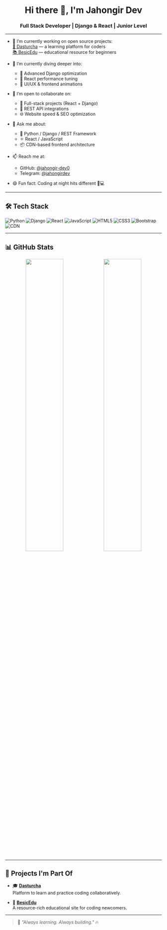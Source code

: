 <h1 align="center">Hi there 👋, I'm Jahongir Dev</h1>
<h3 align="center">Full Stack Developer | Django & React | Junior Level</h3>

---

- 🔭 I’m currently working on open source projects:  
  [🚀 Dasturcha](https://dasturcha.uz/) — a learning platform for coders  
  [📚 BesicEdu](https://basicedu.uz/) — educational resource for beginners

- 🌱 I’m currently diving deeper into:
  - 🔹 Advanced Django optimization
  - 🔹 React performance tuning
  - 🔹 UI/UX & frontend animations

- 👯 I’m open to collaborate on:
  - 🧩 Full-stack projects (React + Django)
  - 📡 REST API integrations
  - 🌐 Website speed & SEO optimization

- 💬 Ask me about:
  - 🐍 Python / Django / REST Framework
  - ⚛️ React / JavaScript
  - 📦 CDN-based frontend architecture

- 📫 Reach me at:
  - GitHub: [@jahongir-dev0](https://github.com/jahongir-dev0)
  - Telegram: [@jahongirdev](https://t.me/just_aware)

- 😄 Fun fact: Coding at night hits different 🌙💻

---

## 🛠️ Tech Stack

![Python](https://img.shields.io/badge/-Python-333333?style=flat&logo=python)
![Django](https://img.shields.io/badge/-Django-092E20?style=flat&logo=django)
![React](https://img.shields.io/badge/-React-20232a?style=flat&logo=react)
![JavaScript](https://img.shields.io/badge/-JavaScript-F7DF1E?style=flat&logo=javascript&logoColor=black)
![HTML5](https://img.shields.io/badge/-HTML5-E34F26?style=flat&logo=html5)
![CSS3](https://img.shields.io/badge/-CSS3-1572B6?style=flat&logo=css3)
![Bootstrap](https://img.shields.io/badge/-Bootstrap-563D7C?style=flat&logo=bootstrap)
![CDN](https://img.shields.io/badge/-CDN-444?style=flat)

---

## 📊 GitHub Stats

<p align="center">
  <img src="https://github-readme-stats.vercel.app/api?username=jahongir-dev0&show_icons=true&theme=radical" width="49%">
  <img src="https://github-readme-stats.vercel.app/api/top-langs/?username=jahongir-dev0&layout=compact&theme=radical" width="49%">
</p>

---

## 🚀 Projects I'm Part Of

- 🎓 [**Dasturcha**](https://github.com/Diyorbek-tech/Dasturcha)  
  Platform to learn and practice coding collaboratively.

- 📘 [**BesicEdu**](https://github.com/Diyorbek-tech/BesicEdu)  
  A resource-rich educational site for coding newcomers.

---

> 🧠 *"Always learning. Always building."* 🔥
